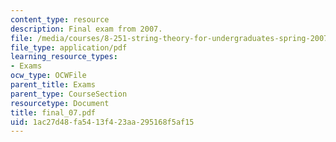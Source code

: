 ```yaml
---
content_type: resource
description: Final exam from 2007.
file: /media/courses/8-251-string-theory-for-undergraduates-spring-2007/1ac27d48fa5413f423aa295168f5af15_final_07.pdf
file_type: application/pdf
learning_resource_types:
- Exams
ocw_type: OCWFile
parent_title: Exams
parent_type: CourseSection
resourcetype: Document
title: final_07.pdf
uid: 1ac27d48-fa54-13f4-23aa-295168f5af15
---
```

